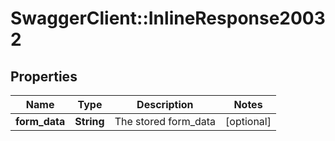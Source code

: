 # SwaggerClient::InlineResponse20032

## Properties
Name | Type | Description | Notes
------------ | ------------- | ------------- | -------------
**form_data** | **String** | The stored form_data | [optional] 

